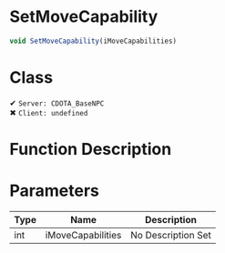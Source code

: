 # SetMoveCapability
```js
void SetMoveCapability(iMoveCapabilities)
```
# Class
✔ `Server: CDOTA_BaseNPC`  
✖ `Client: undefined`  

# Function Description

# Parameters
Type|Name|Description
--|--|--
int|iMoveCapabilities|No Description Set
